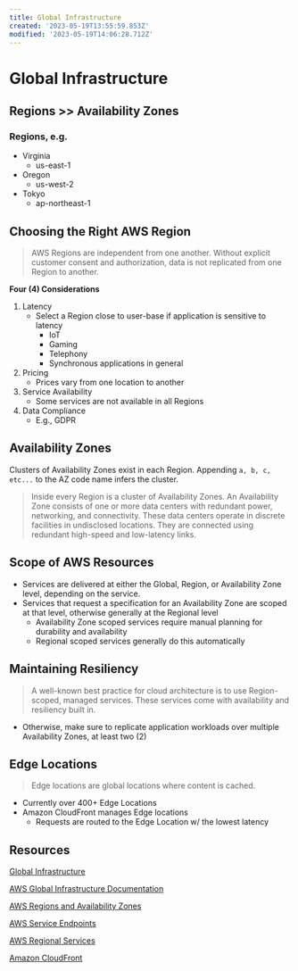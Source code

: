 ```yaml
---
title: Global Infrastructure
created: '2023-05-19T13:55:59.853Z'
modified: '2023-05-19T14:06:28.712Z'
---
```


# Global Infrastructure

## Regions >> Availability Zones

### Regions, e.g.
- Virginia
  - us-east-1
- Oregon
  - us-west-2
- Tokyo
  - ap-northeast-1

## Choosing the Right AWS Region
> AWS Regions are independent from one another. Without explicit customer consent and authorization, data is not replicated from one Region to another.

**Four (4) Considerations**
1. Latency
    - Select a Region close to user-base if application is sensitive to latency
      - IoT
      - Gaming
      - Telephony
      - Synchronous applications in general
2. Pricing
    - Prices vary from one location to another
3. Service Availability
    - Some services are not available in all Regions
4. Data Compliance
    - E.g., GDPR

## Availability Zones
Clusters of Availability Zones exist in each Region. Appending <code>a, b, c, etc...</code> to the AZ code name infers the cluster.

> Inside every Region is a cluster of Availability Zones. An Availability Zone consists of one or more data centers with redundant power, networking, and connectivity. These data centers operate in discrete facilities in undisclosed locations. They are connected using redundant high-speed and low-latency links.

## Scope of AWS Resources
* Services are delivered at either the Global, Region, or Availability Zone level, depending on the service.
* Services that request a specification for an Availability Zone are scoped at that level, otherwise generally at the Regional level
  * Availability Zone scoped services require manual planning for durability and availability
  * Regional scoped services generally do this automatically

## Maintaining Resiliency
> A well-known best practice for cloud architecture is to use Region-scoped, managed services. These services come with availability and resiliency built in.
* Otherwise, make sure to replicate application workloads over multiple Availability Zones, at least two (2)

## Edge Locations
> Edge locations are global locations where content is cached.
* Currently over 400+ Edge Locations
* Amazon CloudFront manages Edge locations
  * Requests are routed to the Edge Location w/ the lowest latency

## Resources
[Global Infrastructure](https://aws.amazon.com/about-aws/global-infrastructure/)

[AWS Global Infrastructure Documentation](https://docs.aws.amazon.com/whitepapers/latest/aws-overview/global-infrastructure.html)

[AWS Regions and Availability Zones](https://aws.amazon.com/about-aws/global-infrastructure/regions_az/)

[AWS Service Endpoints](https://docs.aws.amazon.com/general/latest/gr/rande.html)

[AWS Regional Services](https://aws.amazon.com/about-aws/global-infrastructure/regional-product-services/)

[Amazon CloudFront](https://docs.aws.amazon.com/AmazonCloudFront/latest/DeveloperGuide/Introduction.html)

